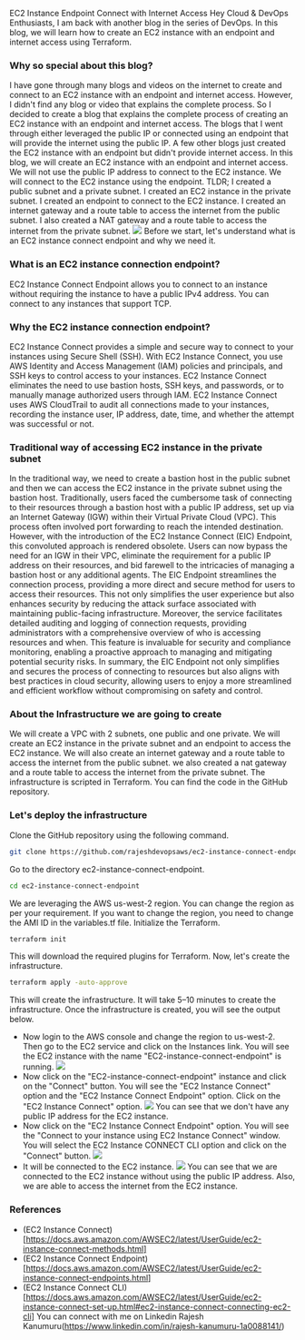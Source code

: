 EC2 Instance Endpoint Connect with Internet Access
Hey Cloud & DevOps Enthusiasts,
I am back with another blog in the series of DevOps. In this blog, we will learn how to create an EC2 instance with an endpoint and internet access using Terraform.
### Why so special about this blog?
I have gone through many blogs and videos on the internet to create and connect to an EC2 instance with an endpoint and internet access. However, I didn't find any blog or video that explains the complete process. So I decided to create a blog that explains the complete process of creating an EC2 instance with an endpoint and internet access.
The blogs that I went through either leveraged the public IP or connected using an endpoint that will provide the internet using the public IP. A few other blogs just created the EC2 instance with an endpoint but didn't provide internet access.
In this blog, we will create an EC2 instance with an endpoint and internet access. We will not use the public IP address to connect to the EC2 instance. We will connect to the EC2 instance using the endpoint.
TLDR;
I created a public subnet and a private subnet. I created an EC2 instance in the private subnet. I created an endpoint to connect to the EC2 instance. I created an internet gateway and a route table to access the internet from the public subnet. I also created a NAT gateway and a route table to access the internet from the private subnet.
![](https://github.com/rajeshdevopsaws/ec2-instance-connect-endpoint/blob/main/images/aws_endpoint.png?raw=true)
Before we start, let's understand what is an EC2 instance connect endpoint and why we need it.
### What is an EC2 instance connection endpoint?
EC2 Instance Connect Endpoint allows you to connect to an instance without requiring the instance to have a public IPv4 address. You can connect to any instances that support TCP.
### Why the EC2 instance connection endpoint?
EC2 Instance Connect provides a simple and secure way to connect to your instances using Secure Shell (SSH). With EC2 Instance Connect, you use AWS Identity and Access Management (IAM) policies and principals, and SSH keys to control access to your instances. EC2 Instance Connect eliminates the need to use bastion hosts, SSH keys, and passwords, or to manually manage authorized users through IAM. EC2 Instance Connect uses AWS CloudTrail to audit all connections made to your instances, recording the instance user, IP address, date, time, and whether the attempt was successful or not.
### Traditional way of accessing EC2 instance in the private subnet
In the traditional way, we need to create a bastion host in the public subnet and then we can access the EC2 instance in the private subnet using the bastion host.
Traditionally, users faced the cumbersome task of connecting to their resources through a bastion host with a public IP address, set up via an Internet Gateway (IGW) within their Virtual Private Cloud (VPC). This process often involved port forwarding to reach the intended destination. However, with the introduction of the EC2 Instance Connect (EIC) Endpoint, this convoluted approach is rendered obsolete.
Users can now bypass the need for an IGW in their VPC, eliminate the requirement for a public IP address on their resources, and bid farewell to the intricacies of managing a bastion host or any additional agents. The EIC Endpoint streamlines the connection process, providing a more direct and secure method for users to access their resources. This not only simplifies the user experience but also enhances security by reducing the attack surface associated with maintaining public-facing infrastructure.
Moreover, the service facilitates detailed auditing and logging of connection requests, providing administrators with a comprehensive overview of who is accessing resources and when. This feature is invaluable for security and compliance monitoring, enabling a proactive approach to managing and mitigating potential security risks.
In summary, the EIC Endpoint not only simplifies and secures the process of connecting to resources but also aligns with best practices in cloud security, allowing users to enjoy a more streamlined and efficient workflow without compromising on safety and control.
### About the Infrastructure we are going to create
We will create a VPC with 2 subnets, one public and one private. We will create an EC2 instance in the private subnet and an endpoint to access the EC2 instance. We will also create an internet gateway and a route table to access the internet from the public subnet. we also created a nat gateway and a route table to access the internet from the private subnet.
The infrastructure is scripted in Terraform. You can find the code in the GitHub repository.
### Let's deploy the infrastructure
Clone the GitHub repository using the following command.
```bash
git clone https://github.com/rajeshdevopsaws/ec2-instance-connect-endpoint.git
```
Go to the directory ec2-instance-connect-endpoint.
```bash
cd ec2-instance-connect-endpoint
```
We are leveraging the AWS us-west-2 region. You can change the region as per your requirement. If you want to change the region, you need to change the AMI ID in the variables.tf file.
Initialize the Terraform.
```bash
terraform init
```
This will download the required plugins for Terraform.
Now, let's create the infrastructure.
```bash
terraform apply -auto-approve
```
This will create the infrastructure. It will take 5–10 minutes to create the infrastructure.
Once the infrastructure is created, you will see the output below.
* Now login to the AWS console and change the region to us-west-2. Then go to the EC2 service and click on the Instances link. You will see the EC2 instance with the name "EC2-instance-connect-endpoint" is running.
![](https://github.com/rajeshdevopsaws/ec2-instance-connect-endpoint/blob/main/images/listed_ec2.png?raw=true)
* Now click on the "EC2-instance-connect-endpoint" instance and click on the "Connect" button. You will see the "EC2 Instance Connect" option and the "EC2 Instance Connect Endpoint" option. Click on the "EC2 Instance Connect" option.
![](https://github.com/rajeshdevopsaws/ec2-instance-connect-endpoint/blob/main/images/nopublic_ip.png?raw=true)
You can see that we don't have any public IP address for the EC2 instance.
* Now click on the "EC2 Instance Connect Endpoint" option. You will see the "Connect to your instance using EC2 Instance Connect" window. You will select the EC2 Instance CONNECT CLI option and click on the "Connect" button.
![](https://github.com/rajeshdevopsaws/ec2-instance-connect-endpoint/blob/main/images/before_connect.png?raw=true)
* It will be connected to the EC2 instance.
![](https://github.com/rajeshdevopsaws/ec2-instance-connect-endpoint/blob/main/images/connected.png?raw=true)
You can see that we are connected to the EC2 instance without using the public IP address. Also, we are able to access the internet from the EC2 instance.
### References
- (EC2 Instance Connect)[https://docs.aws.amazon.com/AWSEC2/latest/UserGuide/ec2-instance-connect-methods.html]
- (EC2 Instance Connect Endpoint)[https://docs.aws.amazon.com/AWSEC2/latest/UserGuide/ec2-instance-connect-endpoints.html]
- (EC2 Instance Connect CLI)[https://docs.aws.amazon.com/AWSEC2/latest/UserGuide/ec2-instance-connect-set-up.html#ec2-instance-connect-connecting-ec2-cli]
You can connect with me on Linkedin Rajesh Kanumuru(https://www.linkedin.com/in/rajesh-kanumuru-1a0088141/)

